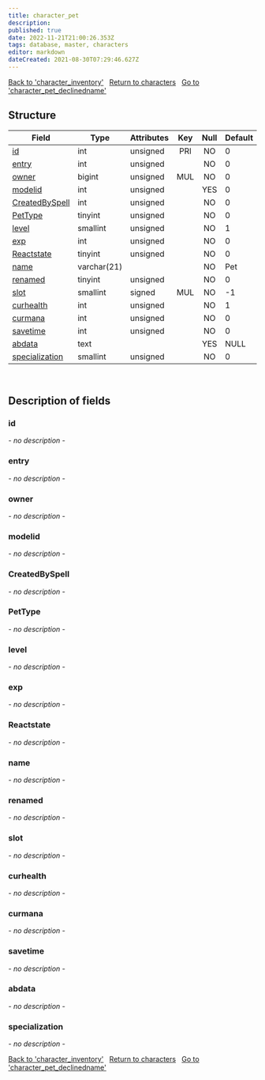 ```yaml
---
title: character_pet
description: 
published: true
date: 2022-11-21T21:00:26.353Z
tags: database, master, characters
editor: markdown
dateCreated: 2021-08-30T07:29:46.627Z
---
```


<a href="https://trinitycore.info/en/database/master/characters/character_inventory" class="mt-5 v-btn v-btn--depressed v-btn--flat v-btn--outlined theme--light v-size--default darkblue--text text--lighten-3"><span class="v-btn__content"><i aria-hidden="true" class="v-icon notranslate v-icon--left mdi mdi-arrow-left theme--light"></i><span>Back to 'character_inventory'</span></span></a>&nbsp;&nbsp;&nbsp;<a href="https://trinitycore.info/en/database/master/characters/home" class="mt-5 v-btn v-btn--depressed v-btn--flat v-btn--outlined theme--light v-size--default darkblue--text text--lighten-3"><span class="v-btn__content"><i aria-hidden="true" class="v-icon notranslate v-icon--left mdi mdi-home-outline theme--light"></i><span>Return to characters</span></span></a>&nbsp;&nbsp;&nbsp;<a href="https://trinitycore.info/en/database/master/characters/character_pet_declinedname" class="mt-5 v-btn v-btn--depressed v-btn--flat v-btn--outlined theme--light v-size--default darkblue--text text--lighten-3"><span class="v-btn__content"><span>Go to 'character_pet_declinedname'</span><i aria-hidden="true" class="v-icon notranslate v-icon--right mdi mdi-arrow-right theme--light"></i></span></a>

## Structure

| Field | Type | Attributes | Key | Null | Default | Extra | Comment |
| --- | --- | --- | :---: | :---: | --- | --- | --- |
| [id](#id) | int | unsigned | PRI | NO | 0 |  |  |
| [entry](#entry) | int | unsigned |  | NO | 0 |  |  |
| [owner](#owner) | bigint | unsigned | MUL | NO | 0 |  |  |
| [modelid](#modelid) | int | unsigned |  | YES | 0 |  |  |
| [CreatedBySpell](#createdbyspell) | int | unsigned |  | NO | 0 |  |  |
| [PetType](#pettype) | tinyint | unsigned |  | NO | 0 |  |  |
| [level](#level) | smallint | unsigned |  | NO | 1 |  |  |
| [exp](#exp) | int | unsigned |  | NO | 0 |  |  |
| [Reactstate](#reactstate) | tinyint | unsigned |  | NO | 0 |  |  |
| [name](#name) | varchar(21) |  |  | NO | Pet |  |  |
| [renamed](#renamed) | tinyint | unsigned |  | NO | 0 |  |  |
| [slot](#slot) | smallint | signed | MUL | NO | -1 |  |  |
| [curhealth](#curhealth) | int | unsigned |  | NO | 1 |  |  |
| [curmana](#curmana) | int | unsigned |  | NO | 0 |  |  |
| [savetime](#savetime) | int | unsigned |  | NO | 0 |  |  |
| [abdata](#abdata) | text |  |  | YES | NULL |  |  |
| [specialization](#specialization) | smallint | unsigned |  | NO | 0 |  |  |
&nbsp;
## Description of fields

### id
*- no description -*
&nbsp;

### entry
*- no description -*
&nbsp;

### owner
*- no description -*
&nbsp;

### modelid
*- no description -*
&nbsp;

### CreatedBySpell
*- no description -*
&nbsp;

### PetType
*- no description -*
&nbsp;

### level
*- no description -*
&nbsp;

### exp
*- no description -*
&nbsp;

### Reactstate
*- no description -*
&nbsp;

### name
*- no description -*
&nbsp;

### renamed
*- no description -*
&nbsp;

### slot
*- no description -*
&nbsp;

### curhealth
*- no description -*
&nbsp;

### curmana
*- no description -*
&nbsp;

### savetime
*- no description -*
&nbsp;

### abdata
*- no description -*
&nbsp;

### specialization
*- no description -*
&nbsp;

<a href="https://trinitycore.info/en/database/master/characters/character_inventory" class="mt-5 v-btn v-btn--depressed v-btn--flat v-btn--outlined theme--light v-size--default darkblue--text text--lighten-3"><span class="v-btn__content"><i aria-hidden="true" class="v-icon notranslate v-icon--left mdi mdi-arrow-left theme--light"></i><span>Back to 'character_inventory'</span></span></a>&nbsp;&nbsp;&nbsp;<a href="https://trinitycore.info/en/database/master/characters/home" class="mt-5 v-btn v-btn--depressed v-btn--flat v-btn--outlined theme--light v-size--default darkblue--text text--lighten-3"><span class="v-btn__content"><i aria-hidden="true" class="v-icon notranslate v-icon--left mdi mdi-home-outline theme--light"></i><span>Return to characters</span></span></a>&nbsp;&nbsp;&nbsp;<a href="https://trinitycore.info/en/database/master/characters/character_pet_declinedname" class="mt-5 v-btn v-btn--depressed v-btn--flat v-btn--outlined theme--light v-size--default darkblue--text text--lighten-3"><span class="v-btn__content"><span>Go to 'character_pet_declinedname'</span><i aria-hidden="true" class="v-icon notranslate v-icon--right mdi mdi-arrow-right theme--light"></i></span></a>
